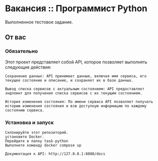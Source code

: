 # Вакансия :: Программист Python

Выполненное тестовое задание.

## От вас

### Обязательно

Этот проект представляет собой API, которое позволяет выполнять следующие действия:

    Сохранение данных: API принимает данные, включая имя сервиса, его текущее состояние и описание, и сохраняет их в базе данных.

    Вывод списка сервисов с актуальным состоянием: API предоставляет эндпоинт для получения списка сервисов с их текущим состоянием.

    История изменения состояния: По имени сервиса API позволяет получать историю изменения состояния и всю доступную информацию по каждому состоянию сервиса.

### Установка и запуск

    Склонируйте этот репозиторий.
    установите Docker.
    Перейдите в папку task-python
    Выполнете команду docker compose up

    Документация к API: http://127.0.0.1:8080/docs
    

